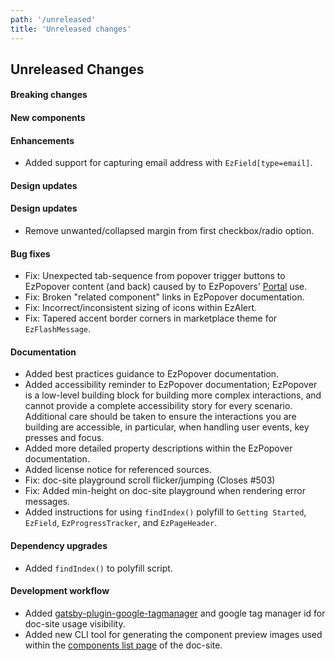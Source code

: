 ```yaml
---
path: '/unreleased'
title: 'Unreleased changes'
---
```


## Unreleased Changes

#### Breaking changes

#### New components

#### Enhancements

- Added support for capturing email address with `EzField[type=email]`.

#### Design updates

#### Design updates

- Remove unwanted/collapsed margin from first checkbox/radio option.

#### Bug fixes

- Fix: Unexpected tab-sequence from popover trigger buttons to EzPopover content (and back) caused by to EzPopovers' [Portal](https://reactjs.org/docs/portals.html) use.
- Fix: Broken "related component" links in EzPopover documentation.
- Fix: Incorrect/inconsistent sizing of icons within EzAlert.
- Fix: Tapered accent border corners in marketplace theme for `EzFlashMessage`.

#### Documentation

- Added best practices guidance to EzPopover documentation.
- Added accessibility reminder to EzPopover documentation; EzPopover is a low-level building block for building more complex interactions, and cannot provide a complete accessibility story for every scenario. Additional care should be taken to ensure the interactions you are building are accessible, in particular, when handling user events, key presses and focus.
- Added more detailed property descriptions within the EzPopover documentation.
- Added license notice for referenced sources.
- Fix: doc-site playground scroll flicker/jumping (Closes #503)
- Fix: Added min-height on doc-site playground when rendering error messages.
- Added instructions for using `findIndex()` polyfill to `Getting Started`, `EzField`, `EzProgressTracker`, and `EzPageHeader`.

#### Dependency upgrades

- Added `findIndex()` to polyfill script.

#### Development workflow

- Added [gatsby-plugin-google-tagmanager](https://www.gatsbyjs.com/plugins/gatsby-plugin-google-tagmanager/) and google tag manager id for doc-site usage visibility.
- Added new CLI tool for generating the component preview images used within the [components list page](/components) of the doc-site.

